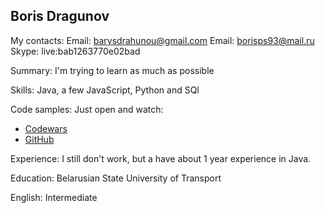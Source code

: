 <h2><b>Boris Dragunov</b></h2>

My contacts:
Email: barysdrahunou@gmail.com
Email: borisps93@mail.ru
Skype: live:bab1263770e02bad

Summary:
I'm trying to learn as much as possible

Skills:
Java, a few JavaScript, Python and SQl

Code samples:
Just open and watch:
 - [Codewars](https://www.codewars.com/users/BorisDragunov)
-  [GitHub](https://github.com/BarysDrahunou)

Experience:
 I still don't work, but a have about 1 year experience in Java.

Education:
Belarusian State University of Transport

English:
Intermediate

